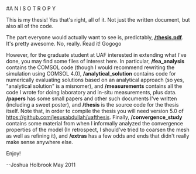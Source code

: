 #A N I S O T R O P Y

This is my thesis! Yes that's right, all of it. Not just the written document,
but also all of the code.

The part everyone would actually want to see is, predictably,
**[/thesis.pdf](https://github.com/jesusabdullah/anisotropy/blob/master/thesis.pdf?raw=true)**.
It's pretty awesome. No, really. Read it! Gogogo

However, for the graduate student at UAF interested in
extending what I've done, you may find some files of interest here. In
particular, **/fea_analysis** contains the COMSOL code (though I would
recommend rewriting the simulation using COMSOL 4.0), **/analytical_solution**
contains code for numerically evaluating solutions based on an analytical
approach (so yes, "analytical solution" is a misnomer), and **/measurements**
contains all the code I wrote for doing laboratory and in-situ measurements,
plus data. **/papers** has some small papers and other such documents I've
written (including a sweet poster), and **/thesis** is the source code for the
thesis itself. Note that, in order to compile the thesis you will need version
5.0 of <https://github.com/jesusabdullah/uafthesis>. Finally,
**/convergence_study** contains some material from when I informally analyzed
the convergence properties of the model (In retrospect, I should've tried to
coarsen the mesh as well as refining it), and **/extras** has a few odds and
ends that didn't really make sense anywhere else.

Enjoy!

--Joshua Holbrook
May 2011
